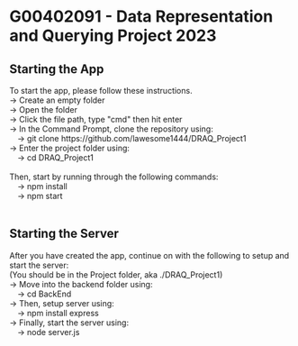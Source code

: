 <h1>G00402091 - Data Representation and Querying Project 2023</h1>

<h2>Starting the App</h2>
To start the app, please follow these instructions.<br>
-> Create an empty folder<br>
-> Open the folder<br>
-> Click the file path, type "cmd" then hit enter<br>
-> In the Command Prompt, clone the repository using:<br>
  &emsp;-> git clone https://github.com/lawesome1444/DRAQ_Project1<br>
-> Enter the project folder using:<br>
  &emsp;-> cd DRAQ_Project1<br>
  <br>
Then, start by running through the following commands:<br>
  &emsp;-> npm install<br>
  &emsp;-> npm start<br>
<br>
<h2>Starting the Server</h2>
After you have created the app, continue on with the following to setup and start the server:<br>
(You should be in the Project folder, aka ./DRAQ_Project1)<br>
-> Move into the backend folder using:<br>
  &emsp;-> cd BackEnd<br>
-> Then, setup server using:<br>
  &emsp;-> npm install express<br>
-> Finally, start the server using:<br>
  &emsp;-> node server.js<br>
